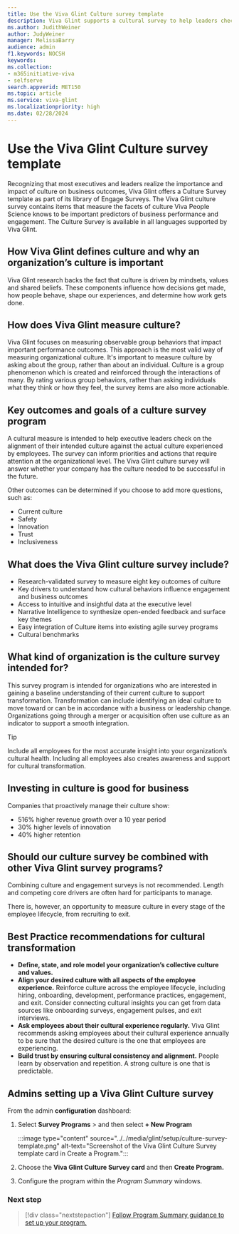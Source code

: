 ```yaml
---
title: Use the Viva Glint Culture survey template
description: Viva Glint supports a cultural survey to help leaders check on the alignment of their intended culture with the actual culture experienced by employees.
ms.author: JudithWeiner
author: JudyWeiner
manager: MelissaBarry
audience: admin
f1.keywords: NOCSH
keywords: 
ms.collection:  
- m365initiative-viva
- selfserve 
search.appverid: MET150 
ms.topic: article
ms.service: viva-glint
ms.localizationpriority: high
ms.date: 02/28/2024
---
```


# Use the Viva Glint Culture survey template

Recognizing that most executives and leaders realize the importance and impact of culture on business outcomes, Viva Glint offers a Culture Survey template as part of its library of Engage Surveys. The Viva Glint culture survey contains items that measure the facets of culture Viva People Science knows to be important predictors of business performance and engagement. The Culture Survey is available in all languages supported by Viva Glint.

## How Viva Glint defines culture and why an organization’s culture is important

Viva Glint research backs the fact that culture is driven by mindsets, values and shared beliefs. These components influence how decisions get made, how people behave, shape our experiences, and determine how work gets done.

## How does Viva Glint measure culture?

Viva Glint focuses on measuring observable group behaviors that impact important performance outcomes. This approach is the most valid way of measuring organizational culture. It's important to measure culture by asking about the group, rather than about an individual. Culture is a group phenomenon which is created and reinforced through the interactions of many. By rating various group behaviors, rather than asking individuals what they think or how they feel, the survey items are also more actionable.

## Key outcomes and goals of a culture survey program

A cultural measure is intended to help executive leaders check on the alignment of their intended culture against the actual culture experienced by employees. The survey can inform priorities and actions that require attention at the organizational level. The Viva Glint culture survey will answer whether your company has the culture needed to be successful in the future. 

Other outcomes can be determined if you choose to add more questions, such as:
- Current culture
- Safety
- Innovation
- Trust
- Inclusiveness

## What does the Viva Glint culture survey include?

- Research-validated survey to measure eight key outcomes of culture
- Key drivers to understand how cultural behaviors influence engagement and business outcomes 
- Access to intuitive and insightful data at the executive level
- Narrative Intelligence to synthesize open-ended feedback and surface key themes 
- Easy integration of Culture items into existing agile survey programs
- Cultural benchmarks

## What kind of organization is the culture survey intended for?

This survey program is intended for organizations who are interested in gaining a baseline understanding of their current culture to support transformation. Transformation can include identifying an ideal culture to move toward or can be in accordance with a business or leadership change. Organizations going through a merger or acquisition often use culture as an indicator to support a smooth integration.

> [!TIP]
> Include all employees for the most accurate insight into your organization’s cultural health. Including all employees also creates awareness and support for cultural transformation.

## Investing in culture is good for business 

Companies that proactively manage their culture show:

- 516% higher revenue growth over a 10 year period
- 30% higher levels of innovation
- 40% higher retention

## Should our culture survey be combined with other Viva Glint survey programs?

​​​Combining culture and engagement surveys is not recommended. Length and competing core drivers are often hard for participants to manage.

There is, however, an opportunity to measure culture in every stage of the employee lifecycle, from recruiting to exit.

## Best Practice recommendations for cultural transformation

- **Define, state, and role model your organization’s collective culture and values.**
- **Align your desired culture with all aspects of the employee experience.** Reinforce culture across the employee lifecycle, including hiring, onboarding, development, performance practices, engagement, and exit. Consider connecting cultural insights you can get from data sources like onboarding surveys, engagement pulses, and exit interviews.
- **Ask employees about their cultural experience regularly.** Viva Glint recommends asking employees about their cultural experience annually to be sure that the desired culture is the one that employees are experiencing.
- **Build trust by ensuring cultural consistency and alignment.** People learn by observation and repetition. A strong culture is one that is predictable.

## Admins setting up a Viva Glint Culture survey

From the admin **configuration** dashboard:

1. Select **Survey Programs** > and then select **+ New Program**

   :::image type="content" source="../../media/glint/setup/culture-survey-template.png" alt-text="Screenshot of the Viva Glint Culture Survey template card in Create a Program.":::

1. Choose the **Viva Glint Culture Survey card** and then **Create Program.**
1. Configure the program within the *Program Summary* windows.

### Next step

> [!div class="nextstepaction"]
> [Follow Program Summary guidance to set up your program.](../../glint/setup/program-summary-overview.md)


